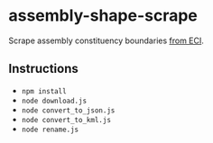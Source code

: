# assembly-shape-scrape
Scrape assembly constituency boundaries [from ECI](http://eci.nic.in/eci_main/GisLayers/GIS_AC_Data.zip).

## Instructions
- `npm install`
- `node download.js`
- `node convert_to_json.js`
- `node convert_to_kml.js`
- `node rename.js`
